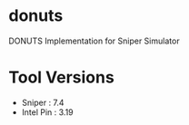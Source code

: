 # donuts
DONUTS Implementation for Sniper Simulator

# Tool Versions
- Sniper    : 7.4
- Intel Pin : 3.19
